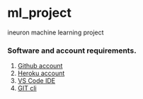 # ml_project
ineuron machine learning project
### Software and account requirements.

1. [Github account](https://github.com)
2. [Heroku account](https://dashboard.heroku.com/login)
3. [VS Code IDE](https://code.visualstudio.com/download)
4. [GIT cli](https://git-scm.com/downloads)

